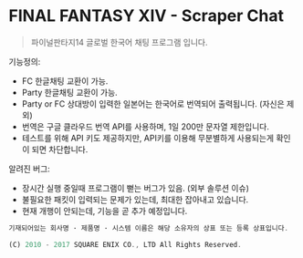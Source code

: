 # FINAL FANTASY XIV - Scraper Chat
> 파이널판타지14 글로벌 한국어 채팅 프로그램 입니다.


기능정의:

 * FC 한글채팅 교환이 가능.
 * Party 한글채팅 교환이 가능.
 * Party or FC 상대방이 입력한 일본어는 한국어로 번역되어 출력됩니다. (자신은 제외)
 * 번역은 구글 클라우드 번역 API를 사용하며, 1일 200만 문자열 제한입니다.
 * 테스트를 위해 API 키도 제공하지만, API키를 이용해 무분별하게 사용되는게 확인이 되면 차단합니다.
 

알려진 버그:

 * 장시간 실행 중일때 프로그램이 뻗는 버그가 있음. (외부 솔루션 이슈)
 * 불필요한 패킷이 입력되는 문제가 있는데, 최대한 잡아내고 있습니다.
 * 현재 개행이 안되는데, 기능을 곧 추가 예정입니다.



```javascript
기재되어있는 회사명 · 제품명 · 시스템 이름은 해당 소유자의 상표 또는 등록 상표입니다.

(C) 2010 - 2017 SQUARE ENIX CO., LTD All Rights Reserved.
```

